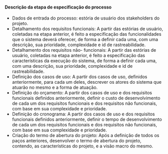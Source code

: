 #### Descrição da etapa de especificação do processo
- Dados de entrada do processo: estória de usuário dos stakeholders do projeto.
- Detalhamento dos requisitos funcionais: A partir das estórias de usuário, coletadas na etapa anterior, é feito a especificação das 
  funcionalidades que o sistema deverá oferecer, de forma a definir cada uma, com uma descrição, sua prioridade, complexidade e id 
  de rastreabilidade. 
- Detalhamento dos requisitos não- funcionais: A partir das estórias de usuário, coletadas na etapa anterior, é feito a especificação das 
  características da execução do sistema, de forma a definir cada uma, com uma descrição, sua prioridade, complexidade e id de rastreabilidade. 
- Definição dos casos de uso: A partir dos casos de uso, definidos anteriormente, para cada um deles, descrever os atores do sistema que
  atuarão no mesmo e a forma de atuação.
- Definição do orçamento: A partir dos casos de uso e dos requisitos funcionais definidos anteriormente, definir o custo de desenvolvimento
  de cada um dos requisitos funcionais e dos requisitos não funcionais, com base em sua complexidade e prioridade.
- Definição do cronograma: A partir dos casos de uso e dos requisitos funcionais definidos anteriormente, definir o tempo de desenvolvimento 
  de cada um dos requisitos funcionais e dos requisitos não funcionais, com base em sua complexidade e prioridade.
- Criação do termo de abertura do projeto: Após a definição de todos os paços anteriores, desenvolver o termo de abertura do projeto,
  contendo, as características do projeto, e a visão macro do mesmo. 
